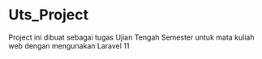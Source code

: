 # Uts_Project
Project ini dibuat sebagai tugas Ujian Tengah Semester untuk mata kuliah web dengan mengunakan Laravel 11
